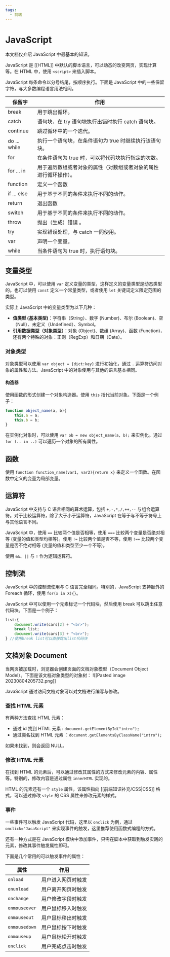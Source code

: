 ```yaml
---
tags:
  - 前端
---
```


# JavaScript

本文档仅介绍 JavaScript 中最基本的知识。

JavaScript 是 [[HTML]] 中默认的脚本语言，可以动态的改变网页，实现计算等。在 HTML 中，使用 `<script>` 来插入脚本。

JavaScript 每条命令以分号结尾，按顺序执行。下面是 JavaScript 中的一些保留字符，与大多数编程语言用法相同。

| 保留字       | 作用                                                             |
| ------------ | ---------------------------------------------------------------- |
| break        | 用于跳出循环。                                                   |
| catch        | 语句块，在 try 语句块执行出错时执行 catch 语句块。               |
| continue     | 跳过循环中的一个迭代。                                           |
| do ... while | 执行一个语句块，在条件语句为 true 时继续执行该语句块。           |
| for          | 在条件语句为 true 时，可以将代码块执行指定的次数。               |
| for ... in   | 用于遍历数组或者对象的属性（对数组或者对象的属性进行循环操作）。 |
| function     | 定义一个函数                                                     |
| if ... else  | 用于基于不同的条件来执行不同的动作。                             |
| return       | 退出函数                                                         |
| switch       | 用于基于不同的条件来执行不同的动作。                             |
| throw        | 抛出（生成）错误 。                                              |
| try          | 实现错误处理，与 catch 一同使用。                                |
| var          | 声明一个变量。                                                   |
| while        | 当条件语句为 true 时，执行语句块。                               |

## 变量类型

JavaScript 中，可以使用 `var` 定义变量的类型，这样定义的变量类型是动态类型的。也可以使用 `const` 定义一个常量类型，或者使用 `let` 关键词定义限定范围的类型。

实际上 JavaScript 中的变量类型为以下几种：
- **值类型 (基本类型)**：字符串（String）、数字 (Number)、布尔 (Boolean)、空（Null）、未定义（Undefined）、Symbol。
- **引用数据类型（对象类型）**：对象 (Object)、数组 (Array)、函数 (Function)，还有两个特殊的对象：正则（RegExp）和日期（Date）。

### 对象类型

对象类型可以使用 `var object = {dict:key}` 进行初始化，通过 `.` 运算符访问对象的属性和方法。JavaScript 中的对象使用与其他的语言基本相同。

#### 构造器

使用函数的形式创建一个对象构造器。使用 `this` 指代当前对象。下面是一个例子：
```JavaScript
function object_name(a, b){
	this.a = a;
	this.b = b;
}
```
在实例化对象时，可以使用 `var ob = new object_name(a, b);` 来实例化。通过 `for (.. in ..)` 可以遍历一个对象的所有属性。

## 函数

使用 `function function_name(var1, var2){return x}` 来定义一个函数。在函数中定义的变量为局部变量。

## 运算符

JavaScript 中支持与 C 语言相同的算术运算，包括 `+,-,*,/,++,--` 与组合运算符。对于比较运算符，除了大于小于运算符，JavaScript 在等于与不等于符号上与其他语言不同。

JavaScript 中，使用 `==` 比较两个值是否相等，使用 `===` 比较两个变量是否绝对相等 (变量的值和类型均相等)。使用 `!=` 比较两个值是否不等，使用 `!==` 比较两个变量是否不绝对相等 (变量的值和类型至少一个不等)。

使用 `&&`、`||` 与 `!` 作为逻辑运算符。

## 控制流

JavaScript 中的控制流使用与 C 语言完全相同。特别的，JavaScript 支持额外的 Foreach 循环，使用 `for(x in X){}`。

JavaScript 中可以使用一个元素标记一个代码块，然后使用 break 可以跳出任意代码块。下面是一个例子：
```JavaScript
list:{
	document.write(cars[2] + "<br>"); 
	break list; 
	document.write(cars[3] + "<br>");
} //使用break list可以直接跳出list代码块
```

## 文档对象 Document

当网页被加载时，浏览器会创建页面的文档对象模型（Document Object Model）。下面是该文档对象类型的对象树：
![[Pasted image 20230804205732.png]]

JavaScript 通过访问文档对象可以对文档进行编写与修改。

### 查找 HTML 元素

有两种方法查找 HTML 元素：
- 通过 id 找到 HTML 元素 : `document.getElementById("intro");`
- 通过类名找到 HTML 元素 ：`document.getElementsByClassName("intro");`

如果未找到，则会返回 NULL。

### 修改 HTML 元素

在找到 HTML 的元素后，可以通过修改其属性的方式来修改元素的内容、属性等。特别的，修改内容是通过属性 `innerHTML` 实现的。

HTML 的元素还有一个 `style` 属性，该属性指向 [[前端知识补充/CSS|CSS]] 格式，可以通过修改 `style` 的 CSS 属性来修改元素的样式。

### 事件

一些事件可以触发 JavaScript 代码，这里以 `onclick` 为例，通过 `onclick="JacaScript"` 来实现事件的触发，这里推荐使用函数式编程的方式。

还有一种方式是在 JavaScript 模块中添加事件，只需在脚本中获取到触发实践的元素，修改其事件触发属性即可。

下面是几个常用的可以触发事件的属性：

| 属性          | 作用               |
| ------------- | ------------------ |
| `onload`      | 用户进入网页时触发 |
| `onunload`    | 用户离开网页时触发 |
| `onchange`    | 用户修改字段时触发 |
| `onmouseover` | 用户鼠标移入时触发 |
| `onmouseout`  | 用户鼠标移出时触发 |
| `onmousedown` | 用户鼠标按下时触发 |
| `onmouseup`   | 用户鼠标松开时触发 |
| `onclick`     | 用户完成点击时触发 |
